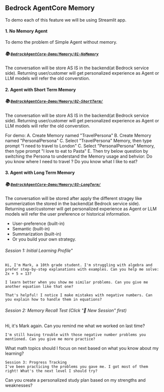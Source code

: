 ## Bedrock AgentCore Memory
To demo each of this feature we will be using Streamlit app. 

#### 1. No Memory Agent
To demo the problem of Simple Agent without memory.

##### 📚 [`BedrockAgentCore-Demo/Memory/01-NoMemory`](./BedrockAgentCore-Demo/Memory/01-NoMemory/no-memory-demo.py)
The conversation will be store AS IS in the backend(at Bedrock service side). Returning user/customer will get personalized experience as Agent or LLM models will refer the old converstion. 

#### 2. Agent with Short Term Memory

##### 📚 [`BedrockAgentCore-Demo/Memory/02-ShortTerm/`](./BedrockAgentCore-Demo/Memory/02-ShortTerm/short-term-memory_demo.py)
The conversation will be store AS IS in the backend(at Bedrock service side). Returning user/customer will get personalized experience as Agent or LLM models will refer the old converstion. 

For demo: 
A. Create Memory named "TravelPersona" 
B. Create Memory named "PersonalPersona" 
C. Select "TravelPersona" Memory, then type prompt "I need to travel to London"
C. Select "PersonalPersona" Memory, then type prompt "I love to eat to Pasta"
E. Then try below question by switching the Persona to understand the Memory usage and behvior: 
Do you know where I need to travel ?
Do you know what I like to eat?

#### 3. Agent with Long Term Memory

##### 📚 [`BedrockAgentCore-Demo/Memory/03-LongTerm/`](./BedrockAgentCore-Demo/Memory/02-LongTerm/long-term-memory-demo.py)

The conversation will be stored after apply the different stragey like summerization the stored in the backend(at Bedrock service side). Returning user/customer will get personalized experience as Agent or LLM models will refer the user preference or historical information. 

- User-preference (built-in)
- Semantic (built-in)
- Summarization (built-in)
- Or you build your own strategy.

###### Session 1: Initial Learning Profile"
```
Hi, I'm Mark, a 10th grade student. I'm struggling with algebra and prefer step-by-step explanations with examples. Can you help me solve: 2x + 5 = 13?
```
```
I learn better when you show me similar problems. Can you give me another equation like that one?
```
```
That's helpful! I notice I make mistakes with negative numbers. Can you explain how to handle them in equations?
```

###### Session 2: Memory Recall Test (Click "🔄 New Session" first)
Hi, it's Mark again. Can you remind me what we worked on last time?
```
I'm still having trouble with those negative number problems you mentioned. Can you give me more practice?
```
What math topics should I focus on next based on what you know about my learning?
```
Session 3: Progress Tracking
I've been practicing the problems you gave me. I got most of them right! What's the next level I should try?
```
Can you create a personalized study plan based on my strengths and weaknesses?
```